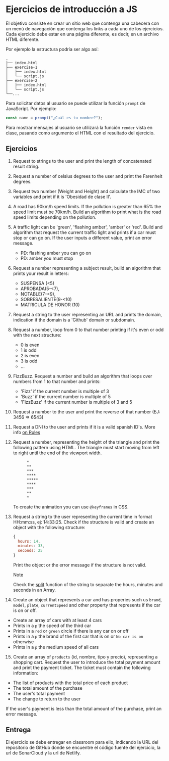 # Ejercicios de introducción a JS

El objetivo consiste en crear un sitio web que contenga una cabecera con un menú de navegación que contenga los links a cada uno de los ejercicios. Cada ejercicio debe estar en una página diferente, es decir, en un archivo HTML diferente.

Por ejemplo la estructura podría ser algo así:

```plaintext
.
├── index.html
├── exercise-1
│   ├── index.html
│   └── script.js
├── exercise-2
│   ├── index.html
│   └── script.js
└──...
```

Para solicitar datos al usuario se puede utilizar la función `prompt` de JavaScript. Por ejemplo:

```javascript
const name = prompt("¿Cuál es tu nombre?");
```

Para mostrar mensajes al usuario se utilizará la función `render` vista en clase, pasando como argumento el HTML con el resultado del ejercicio.

## Ejercicios

1. Request to strings to the user and print the length of concatenated result string.
2. Request a number of celsius degrees to the user and print the Farenheit degrees.
3. Request two number (Weight and Height) and calculate the IMC of two variables and print if it is 'Obesidad de clase II'.
4. A road has 90km/h speed limits. If the pollution is greater than 65% the speed limit must be 70km/h. Build an algorithm to print what is the road speed limits depending on the pollution.
5. A traffic light can be 'green', 'flashing amber', 'amber' or 'red'. Build and algorithm that request the current traffic light and prints if a car must stop or can go on. If the user inputs a different value, print an error message.
   - PD: flashing amber you can go on
   - PD: amber you must stop
6. Request a number representing a subject result, build an algorithm that prints your result in letters:
   - SUSPENSA (<5)
   - APROBADA(5-<7),
   - NOTABLE(7-<9),
   - SOBRESALIENTE(9-<10)
   - MATRICULA DE HONOR (10)
7. Request a string to the user representing an URL and prints the domain, indication if the domain is a 'Github' domain or subdomain.
8. Request a number, loop from 0 to that number printing if it's even or odd with the next structure:
   - 0 is even
   - 1 is odd
   - 2 is even
   - 3 is odd
   - ...
9. FizzBuzz. Request a number and build an algorithm that loops over numbers from 1 to that number and prints:

   - 'Fizz' if the current number is multiple of 3
   - 'Buzz' if the current number is multiple of 5
   - 'FizzBuzz' if the current number is multiple of 3 and 5

10. Request a number to the user and print the reverse of that number (EJ: 3456 => 6543)

11. Request a DNI to the user and prints if it is a valid spanish ID's. More info [on Rules](https://www.interior.gob.es/opencms/es/servicios-al-ciudadano/tramites-y-gestiones/dni/calculo-del-digito-de-control-del-nif-nie/)

12. Request a number, representing the height of the triangle and print the following pattern using HTML. The triangle must start moving from left to right until the end of the viewport width.

    ```plaintext
          *
          **
          ***
          ****
          *****
          ****
          ***
          **
          *
    ```

    To create the animation you can use `@keyframes` in CSS.

13. Request a string to the user representing the current time in format HH:mm:ss, ej: 14:33:25. Check if the structure is valid and create an object with the following structure:

    ```javascript
    {
      hours: 14,
      minutes: 33,
      seconds: 25
    }
    ```

    Print the object or the error message if the structure is not valid.

    > [!NOTE]
    > Check the [split](https://developer.mozilla.org/en-US/docs/Web/JavaScript/Reference/Global_Objects/String/split) function of the string to separate the hours, minutes and seconds in an Array.

14. Create an object that represents a car and has properies such us `brand`, `model`, `plate`, `currentSpeed` and other property that represents if the car is on or off.

- Create an array of cars with at least 4 cars
- Prints in a `p` the speed of the third car
- Prints in a `red` or `green` circle if there is any car on or off
- Prints in a `p` the brand of the first car that is on or `No car is on` otherwise
- Prints in a `p` the medium speed of all cars

15. Create an array of `products` (id, nombre, tipo y precio), representing a shopping cart. Request the user to introduce the total payment amount and print the payment ticket. The ticket must contain the following information:

- The list of products with the total price of each product
- The total amount of the purchase
- The user's total payment
- The change to return to the user

If the user's payment is less than the total amount of the purchase, print an error message.

## Entrega

El ejercicio se debe entregar en classroom para ello, indicando la URL del repositorio de GitHub donde se encuentre el código fuente del ejercicio, la url de SonarCloud y la url de Netlify.

